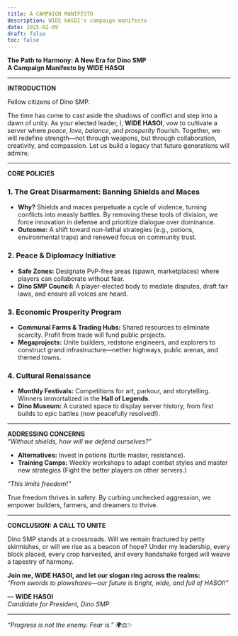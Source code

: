```yaml
---
title: A CAMPAIGN MANIFESTO
description: WIDE HASOI's campaign manifesto
date: 2025-02-09
draft: false
toc: false 
---
```


**The Path to Harmony: A New Era for Dino SMP**  
**A Campaign Manifesto by WIDE HASOI**  

---

**INTRODUCTION**

Fellow citizens of Dino SMP.


The time has come to cast aside the shadows of conflict and step into a dawn of unity. As your elected leader, I, **WIDE HASOI**, vow to cultivate a server where *peace*, *love*, *balance*, and *prosperity* flourish. Together, we will redefine strength—not through weapons, but through collaboration, creativity, and compassion. Let us build a legacy that future generations will admire.  

---

**CORE POLICIES**  

### 1. **The Great Disarmament: Banning Shields and Maces**  

- **Why?** Shields and maces perpetuate a cycle of violence, turning conflicts into measly battles. By removing these tools of division, we force innovation in defense and prioritize dialogue over dominance.  
- **Outcome:** A shift toward non-lethal strategies (e.g., potions, environmental traps) and renewed focus on community trust.  

### 2. **Peace & Diplomacy Initiative**  

- **Safe Zones:** Designate PvP-free areas (spawn, marketplaces) where players can collaborate without fear.  
- **Dino SMP Council:** A player-elected body to mediate disputes, draft fair laws, and ensure all voices are heard.  

### 3. **Economic Prosperity Program**  

- **Communal Farms & Trading Hubs:** Shared resources to eliminate scarcity. Profit from trade will fund public projects.  
- **Megaprojects:** Unite builders, redstone engineers, and explorers to construct grand infrastructure—nether highways, public arenas, and themed towns.  

### 4. **Cultural Renaissance**  

- **Monthly Festivals:** Competitions for art, parkour, and storytelling. Winners immortalized in the **Hall of Legends**.  
- **Dino Museum:** A curated space to display server history, from first builds to epic battles (now peacefully resolved!).  

---

**ADDRESSING CONCERNS**  
*“Without shields, how will we defend ourselves?”*  
- **Alternatives:** Invest in potions (turtle master, resistance).  
- **Training Camps:** Weekly workshops to adapt combat styles and master new strategies (Fight the better players on other servers.)

*“This limits freedom!”*  


True freedom thrives in safety. By curbing unchecked aggression, we empower builders, farmers, and dreamers to thrive.  

---

**CONCLUSION: A CALL TO UNITE**  

Dino SMP stands at a crossroads. Will we remain fractured by petty skirmishes, or will we rise as a beacon of hope? Under my leadership, every block placed, every crop harvested, and every handshake forged will weave a tapestry of harmony.  

**Join me, WIDE HASOI, and let our slogan ring across the realms:**  
*“From swords to plowshares—our future is bright, wide, and full of HASOI!”*  

— **WIDE HASOI**  
*Candidate for President, Dino SMP*  

---  
*“Progress is not the enemy. Fear is.”* 🌍⚖️✨
